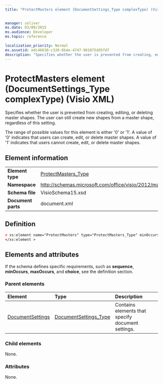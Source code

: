 ```yaml
---
title: "ProtectMasters element (DocumentSettings_Type complexType) (Visio XML)"
 
 
manager: soliver
ms.date: 03/09/2015
ms.audience: Developer
ms.topic: reference
 
localization_priority: Normal
ms.assetid: edc46630-c320-6b4e-4747-961075dd5fd7
description: "Specifies whether the user is prevented from creating, editing, or deleting master shapes. The user can still create new shapes from a master shape, regardless of this setting."
---
```


# ProtectMasters element (DocumentSettings_Type complexType) (Visio XML)

Specifies whether the user is prevented from creating, editing, or deleting master shapes. The user can still create new shapes from a master shape, regardless of this setting. 
  
The range of possible values for this element is either '0' or '1'. A value of '0' indicates that users can create, edit, or delete master shapes. A value of '1' indicates that users cannot create, edit, or delete master shapes.
  
## Element information

|||
|:-----|:-----|
|**Element type** <br/> |[ProtectMasters_Type](protectmasters_type-complextypevisio-xml.md) <br/> |
|**Namespace** <br/> |http://schemas.microsoft.com/office/visio/2012/main  <br/> |
|**Schema file** <br/> |VisioSchema15.xsd  <br/> |
|**Document parts** <br/> |document.xml  <br/> |
   
## Definition

```XML
< xs:element name="ProtectMasters" type="ProtectMasters_Type" minOccurs="0" maxOccurs="1" >
</xs:element >
```

## Elements and attributes

If the schema defines specific requirements, such as **sequence**, **minOccurs**, **maxOccurs**, and **choice**, see the definition section. 
  
### Parent elements

|**Element**|**Type**|**Description**|
|:-----|:-----|:-----|
|[DocumentSettings](documentsettings-element-visiodocument_type-complextypevisio-xml.md) <br/> |[DocumentSettings_Type](documentsettings_type-complextypevisio-xml.md) <br/> |Contains elements that specify document settings.  <br/> |
   
### Child elements

None.
  
### Attributes

None.
  

